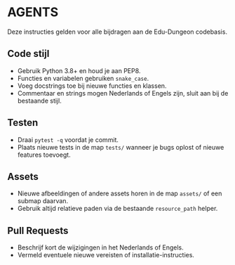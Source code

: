 # AGENTS

Deze instructies gelden voor alle bijdragen aan de Edu-Dungeon codebasis.

## Code stijl
- Gebruik Python 3.8+ en houd je aan PEP8.
- Functies en variabelen gebruiken `snake_case`.
- Voeg docstrings toe bij nieuwe functies en klassen.
- Commentaar en strings mogen Nederlands of Engels zijn, sluit aan bij de bestaande stijl.

## Testen
- Draai `pytest -q` voordat je commit.
- Plaats nieuwe tests in de map `tests/` wanneer je bugs oplost of nieuwe features toevoegt.

## Assets
- Nieuwe afbeeldingen of andere assets horen in de map `assets/` of een submap daarvan.
- Gebruik altijd relatieve paden via de bestaande `resource_path` helper.

## Pull Requests
- Beschrijf kort de wijzigingen in het Nederlands of Engels.
- Vermeld eventuele nieuwe vereisten of installatie-instructies.
